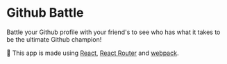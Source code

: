 # Github Battle
Battle your Github profile with your friend's to see who has what it takes to be the ultimate Github champion!

:wrench: This app is made using [React](https://facebook.github.io/react/), [React Router](https://reacttraining.com/react-router/) and [webpack](https://webpack.js.org/).
